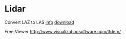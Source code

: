 # Lidar

Convert LAZ to LAS
[info](https://laszip.org/)
[download](http://www.cs.unc.edu/~isenburg/laszip/download/)

Free Viewer
http://www.visualizationsoftware.com/3dem/
